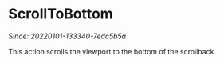 # ScrollToBottom

*Since: 20220101-133340-7edc5b5a*

This action scrolls the viewport to the bottom of the scrollback.


